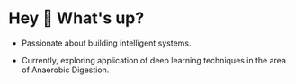 # Hey 👋 What's up?

 - Passionate about building intelligent systems.

 - Currently, exploring application of deep learning techniques in the area of Anaerobic Digestion.

